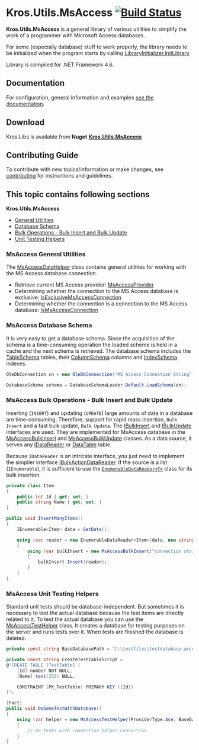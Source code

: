 # Kros.Utils.MsAccess [![Build Status](https://dev.azure.com/krossk/DevShared/_apis/build/status/Kros.Utils/Kros.Utils.MsAccess?branchName=features/buildAndPush)](https://dev.azure.com/krossk/DevShared/_build/latest?definitionId=65&branchName=master)

__Kros.Utils.MsAccess__ is a general library of various utilities to simplify the work of a programmer with Microsoft Access databases.

For some (especially database) stuff to work properly, the library needs to be initialized when the program starts by calling [LibraryInitializer.InitLibrary](https://kros-sk.github.io/Kros.Libs.Documentation/api/Kros.Utils.MsAccess/Kros.Utils.MsAccess.LibraryInitializer.html#Kros_Utils_MsAccess_LibraryInitializer_InitLibrary "LibraryInitializer InitLibrary").

Library is compiled for .NET Framework 4.6.

## Documentation

For configuration, general information and examples [see the documentation](https://kros-sk.github.io/docs/Kros.Utils.MsAccess/).

## Download

Kros.Libs is available from __Nuget__ [__Kros.Utils.MsAccess__](https://www.nuget.org/packages/Kros.Utils.MsAccess/)

## Contributing Guide

To contribute with new topics/information or make changes, see [contributing](https://github.com/Kros-sk/Kros.Utils.MsAccess/blob/master/CONTRIBUTING.md) for instructions and guidelines.

## This topic contains following sections

__Kros.Utils.MsAccess__

* [General Utilities](#msaccess-general-utilities)
* [Database Schema](#msaccess-database-schema)
* [Bulk Operations - Bulk Insert and Bulk Update](#msaccess-bulk-operations---bulk-insert-and-bulk-update)
* [Unit Testing Helpers](#msaccess-unit-testing-helpers)

### MsAccess General Utilities

The [MsAccessDataHelper](https://kros-sk.github.io/Kros.Libs.Documentation/api/Kros.Utils.MsAccess/Kros.Data.MsAccess.MsAccessDataHelper.html "MsAccessDataHelper") class contains general utilities for working with the MS Access database connection.

* Retrieve current MS Access provider: [MsAccessProvider](https://kros-sk.github.io/Kros.Libs.Documentation/api/Kros.Utils.MsAccess/Kros.Data.MsAccess.MsAccessDataHelper.html#Kros_Data_MsAccess_MsAccessDataHelper_MsAccessAceProvider "MsAccessProvider")
* Determining whether the connection to the MS Access database is exclusive: [IsExclusiveMsAccessConnection](https://kros-sk.github.io/Kros.Libs.Documentation/api/Kros.Utils.MsAccess/Kros.Data.MsAccess.MsAccessDataHelper.html#Kros_Data_MsAccess_MsAccessDataHelper_IsExclusiveMsAccessConnection_System_Data_IDbConnection_ "IsExclusiveMsAccessConnection")
* Determining whether the connection is a connection to the MS Access database: [IsMsAccessConnection](https://kros-sk.github.io/Kros.Libs.Documentation/api/Kros.Utils.MsAccess/Kros.Data.MsAccess.MsAccessDataHelper.html#Kros_Data_MsAccess_MsAccessDataHelper_IsMsAccessConnection_System_Data_IDbConnection_ "IsMsAccessConnection")

### MsAccess Database Schema

It is very easy to get a database schema. Since the acquisition of the schema is a time-consuming operation the loaded scheme is held in a cache and the next schema is retrieved. The database schema includes the [TableSchema](https://kros-sk.github.io/Kros.Libs.Documentation/api/Kros.Utils/Kros.Data.Schema.TableSchema.html "TableSchema") tables, their [ColumnSchema](https://kros-sk.github.io/Kros.Libs.Documentation/api/Kros.Utils/Kros.Data.Schema.ColumnSchema.html "ColumnSchema") columns and [IndexSchema](https://kros-sk.github.io/Kros.Libs.Documentation/api/Kros.Utils/Kros.Data.Schema.IndexSchema.html "IndexSchema") indexes.

```c#
OleDbConnection cn = new OleDbConnection("MS Access Connection String");

DatabaseSchema schema = DatabaseSchemaLoader.Default.LoadSchema(cn);
```

### MsAccess Bulk Operations - Bulk Insert and Bulk Update

Inserting (`INSERT`) and updating (`UPDATE`) large amounts of data in a database are time-consuming. Therefore, support for rapid mass insertion, `Bulk Insert` and a fast bulk update, `Bulk Update`. The [IBulkInsert](https://kros-sk.github.io/Kros.Libs.Documentation/api/Kros.Utils/Kros.Data.BulkActions.IBulkInsert.html "IBulkInsert") and [IBulkUpdate](https://kros-sk.github.io/Kros.Libs.Documentation/api/Kros.Utils/Kros.Data.BulkActions.IBulkUpdate.html "IBulkUpdate") interfaces are used. They are implemented for MsAccess database in the [MsAccessBulkInsert](https://kros-sk.github.io/Kros.Libs.Documentation/api/Kros.Utils.MsAccess/Kros.Data.BulkActions.MsAccess.MsAccessBulkInsert.html "MsAccessBulkInsert") and [MsAccessBulkUpdate](https://kros-sk.github.io/Kros.Libs.Documentation/api/Kros.Utils.MsAccess/Kros.Data.BulkActions.MsAccess.MsAccessBulkUpdate.html "MsAccessBulkUpdate") classes. As a data source, it serves any [IDataReader](https://msdn.microsoft.com/en-us/library/sh674a6a "IDataReader") or [DataTable](https://msdn.microsoft.com/en-us/library/9186hy08 "DataTable") table.

Because `IDataReader` is an intricate interface, you just need to implement the simplier interface [IBulkActionDataReader](https://kros-sk.github.io/Kros.Libs.Documentation/api/Kros.Utils/Kros.Data.BulkActions.IBulkActionDataReader.html "IBulkActionDataReader"). If the source is a list (`IEnumerable`), it is sufficient to use the [`EnumerableDataReader<T>`](https://kros-sk.github.io/Kros.Libs.Documentation/api/Kros.Utils/Kros.Data.BulkActions.EnumerableDataReader-1.html "EnumerableDataReader<T>") class for its bulk insertion.

```c#
private class Item
{
    public int Id { get; set; }
    public string Name { get; set; }
}

public void InsertManyItems()
{
    IEnumerable<Item> data = GetData();

    using (var reader = new EnumerableDataReader<Item>(data, new string[] { "Id", "Name" }))
    {
        using (var bulkInsert = new MsAccessBulkInsert("connection string"))
        {
            bulkInsert.Insert(reader);
        }
    }
}
```

### MsAccess Unit Testing Helpers

Standard unit tests should be database-independent. But sometimes it is necessary to test the actual database because the test items are directly related to it. To test the actual database you can use the [MsAccessTestHelper](https://kros-sk.github.io/Kros.Libs.Documentation/api/Kros.Utils.MsAccess/Kros.UnitTests.MsAccessTestHelper.html "MsAccessTestHelper") class. It creates a database for testing purposes on the server and runs tests over it. When tests are finished the database is deleted.

```c#
private const string BaseDatabasePath = "C:\testfiles\testdatabase.accdb";

private const string CreateTestTableScript =
@"CREATE TABLE [TestTable] (
    [Id] number NOT NULL,
    [Name] text(255) NULL,

    CONSTRAINT [PK_TestTable] PRIMARY KEY ([Id])
)";

[Fact]
public void DoSomeTestWithDatabase()
{
    using (var helper = new MsAccessTestHelper(ProviderType.Ace, BaseDatabasePath, CreateTestTableScript))
    {
        // Do tests with connection helper.Connection.
    }
}
```

